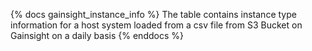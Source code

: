 {% docs gainsight_instance_info %}
The table contains instance type information for a host system loaded from a csv file from S3 Bucket on Gainsight on a daily basis
{% enddocs %}